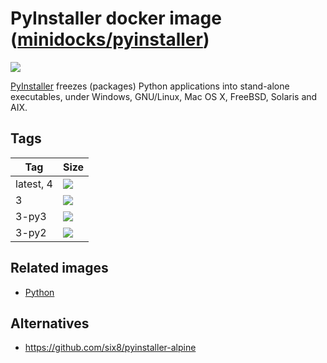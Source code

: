 PyInstaller docker image ([minidocks/pyinstaller](https://hub.docker.com/r/minidocks/pyinstaller))
==================================================================================================

![](https://www.pyinstaller.org/_images/pyinstaller-draft1c-header-trans.png)

[PyInstaller](https://www.pyinstaller.org/) freezes (packages) Python
applications into stand-alone executables, under Windows, GNU/Linux, Mac OS X,
FreeBSD, Solaris and AIX.

Tags
----

| Tag       | Size                                                                                                                |
|-----------|---------------------------------------------------------------------------------------------------------------------|
| latest, 4 | ![](https://img.shields.io/docker/image-size/minidocks/pyinstaller/latest?style=flat-square&logo=docker&label=size) |
| 3         | ![](https://img.shields.io/docker/image-size/minidocks/pyinstaller/3?style=flat-square&logo=docker&label=size)      |
| 3-py3     | ![](https://img.shields.io/docker/image-size/minidocks/pyinstaller/3-py3?style=flat-square&logo=docker&label=size)  |
| 3-py2     | ![](https://img.shields.io/docker/image-size/minidocks/pyinstaller/3-py2?style=flat-square&logo=docker&label=size)  |

Related images
--------------

-   [Python](https://github.com/minidocks/python)

Alternatives
------------

-   https://github.com/six8/pyinstaller-alpine

